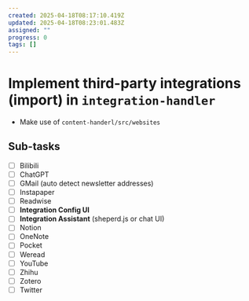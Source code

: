 ```yaml
---
created: 2025-04-18T08:17:10.419Z
updated: 2025-04-18T08:23:01.483Z
assigned: ""
progress: 0
tags: []
---
```


# Implement third-party integrations (import) in `integration-handler`

- Make use of `content-handerl/src/websites`

## Sub-tasks

- [ ] Bilibili
- [ ] ChatGPT
- [ ] GMail (auto detect newsletter addresses)
- [ ] Instapaper
- [ ] Readwise
- [ ] **Integration Config UI**
- [ ] **Integration Assistant** (sheperd.js or chat UI)
- [ ] Notion
- [ ] OneNote
- [ ] Pocket
- [ ] Weread
- [ ] YouTube
- [ ] Zhihu
- [ ] Zotero
- [ ] Twitter
